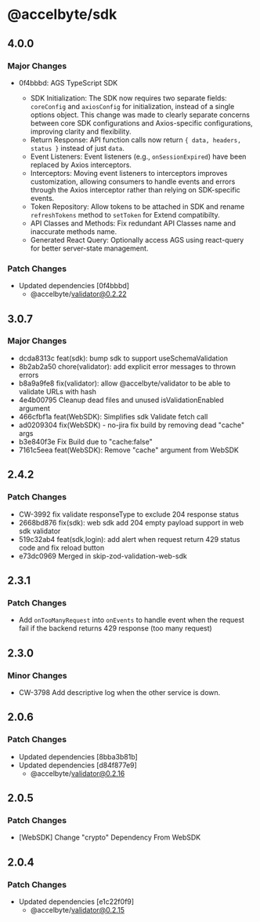 # @accelbyte/sdk

## 4.0.0

### Major Changes

- 0f4bbbd: AGS TypeScript SDK

  - SDK Initialization: The SDK now requires two separate fields: `coreConfig` and `axiosConfig` for initialization, instead of a single options object. This change was made to clearly separate concerns between core SDK configurations and Axios-specific configurations, improving clarity and flexibility.
  - Return Response: API function calls now return `{ data, headers, status }` instead of just `data`.
  - Event Listeners: Event listeners (e.g., `onSessionExpired`) have been replaced by Axios interceptors.
  - Interceptors: Moving event listeners to interceptors improves customization, allowing consumers to handle events and errors through the Axios interceptor rather than relying on SDK-specific events.
  - Token Repository: Allow tokens to be attached in SDK and rename `refreshTokens` method to `setToken` for Extend compatibilty.
  - API Classes and Methods: Fix redundant API Classes name and inaccurate methods name.
  - Generated React Query: Optionally access AGS using react-query for better server-state management.

### Patch Changes

- Updated dependencies [0f4bbbd]
  - @accelbyte/validator@0.2.22

## 3.0.7

### Major Changes

- dcda8313c feat(sdk): bump sdk to support useSchemaValidation
- 8b2ab2a50 chore(validator): add explicit error messages to thrown errors
- b8a9a9fe8 fix(validator): allow @accelbyte/validator to be able to validate URLs with hash
- 4e4b00795 Cleanup dead files and unused isValidationEnabled argument
- 466cfbf1a feat(WebSDK): Simplifies sdk Validate fetch call
- ad0209304 fix(WebSDK) - no-jira fix build by removing dead "cache" args
- b3e840f3e Fix Build due to "cache:false"
- 7161c5eea feat(WebSDK): Remove "cache" argument from WebSDK

## 2.4.2

### Patch Changes

- CW-3992 fix validate responseType to exclude 204 response status
- 2668bd876 fix(sdk): web sdk add 204 empty payload support in web sdk validator
- 519c32ab4 feat(sdk,login): add alert when request return 429 status code and fix reload button
- e73dc0969 Merged in skip-zod-validation-web-sdk

## 2.3.1

### Patch Changes

- Add `onTooManyRequest` into `onEvents` to handle event when the request fail if the backend returns 429 response (too many request)

## 2.3.0

### Minor Changes

- CW-3798 Add descriptive log when the other service is down.

## 2.0.6

### Patch Changes

- Updated dependencies [8bba3b81b]
- Updated dependencies [d84f877e9]
  - @accelbyte/validator@0.2.16

## 2.0.5

### Patch Changes

- [WebSDK] Change "crypto" Dependency From WebSDK

## 2.0.4

### Patch Changes

- Updated dependencies [e1c22f0f9]
  - @accelbyte/validator@0.2.15
